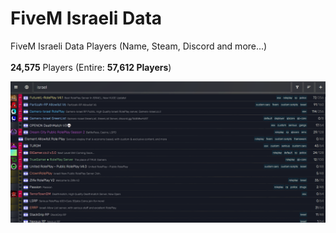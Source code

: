 # FiveM Israeli Data
FiveM Israeli Data Players (Name, Steam, Discord and more...) <br><br>
<b>24,575</b> Players (Entire: <b>57,612 Players</b>)

<img src="https://github.com/fivemisrael/fivem-israeli-data/blob/main/servers.png">

